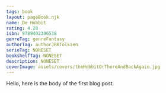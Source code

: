 ```yaml
---
tags: book
layout: pageBook.njk
name: De Hobbit
rating: 4.28
isbn: 9789402306538
genreTag: genreFantasy
authorTag: authorJRRTolkien
serieTag: NONESET
bookshelfTag: NONESET
description: NONESET
coverImage: assets/covers/theHobbitOrThereAndBackAgain.jpg
---
```


Hello, here is the body of the first blog post.